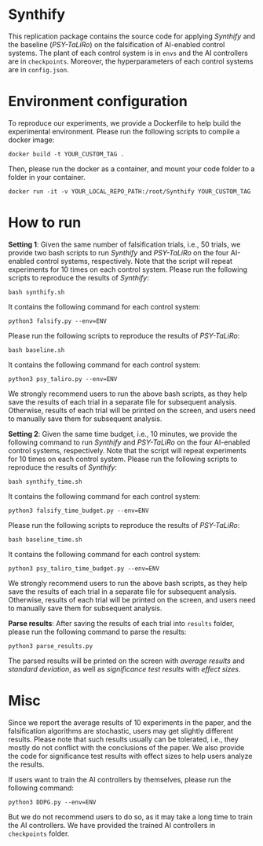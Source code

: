 # Synthify

This replication package contains the source code for applying *Synthify* and the baseline (*PSY-TaLiRo*) on the falsification of AI-enabled control systems. The plant of each control system is in `envs` and the AI controllers are in `checkpoints`. Moreover, the hyperparameters of each control systems are in `config.json`.

# Environment configuration

To reproduce our experiments, we provide a Dockerfile to help build the experimental environment. Please run the following scripts to compile a docker image:
```
docker build -t YOUR_CUSTOM_TAG .
```
Then, please run the docker as a container, and mount your code folder to a folder in your container.
```
docker run -it -v YOUR_LOCAL_REPO_PATH:/root/Synthify YOUR_CUSTOM_TAG
```

# How to run

**Setting 1**: Given the same number of falsification trials, i.e., 50 trials, we provide two bash scripts to run *Synthify* and *PSY-TaLiRo* on the four AI-enabled control systems, respectively. Note that the script will repeat experiments for 10 times on each control system. Please run the following scripts to reproduce the results of *Synthify*:
```
bash synthify.sh
```
It contains the following command for each control system:
```
python3 falsify.py --env=ENV
```
Please run the following scripts to reproduce the results of *PSY-TaLiRo*:
```
bash baseline.sh
```
It contains the following command for each control system:
```
python3 psy_taliro.py --env=ENV
```

We strongly recommend users to run the above bash scripts, as they help save the results of each trial in a separate file for subsequent analysis. Otherwise, results of each trial will be printed on the screen, and users need to manually save them for subsequent analysis.

**Setting 2**: Given the same time budget, i.e., 10 minutes, we provide the following command to run *Synthify* and *PSY-TaLiRo* on the four AI-enabled control systems, respectively. Note that the script will repeat experiments for 10 times on each control system.
 Please run the following scripts to reproduce the results of *Synthify*:
```
bash synthify_time.sh
```
It contains the following command for each control system:
```
python3 falsify_time_budget.py --env=ENV
```
Please run the following scripts to reproduce the results of *PSY-TaLiRo*:
```
bash baseline_time.sh
```
It contains the following command for each control system:
```
python3 psy_taliro_time_budget.py --env=ENV
```
We strongly recommend users to run the above bash scripts, as they help save the results of each trial in a separate file for subsequent analysis. Otherwise, results of each trial will be printed on the screen, and users need to manually save them for subsequent analysis.

**Parse results**: After saving the results of each trial into `results` folder, please run the following command to parse the results:
```
python3 parse_results.py
```
The parsed results will be printed on the screen with *average results* and *standard deviation*, as well as *significance test results* with *effect sizes*.

# Misc

Since we report the average results of 10 experiments in the paper, and the falsification algorithms are stochastic, users may get slightly different results. Please note that such results usually can be tolerated, i.e., they mostly do not conflict with the conclusions of the paper. We also provide the code for significance test results with effect sizes to help users analyze the results.

If users want to train the AI controllers by themselves, please run the following command:
```
python3 DDPG.py --env=ENV
```
But we do not recommend users to do so, as it may take a long time to train the AI controllers. We have provided the trained AI controllers in `checkpoints` folder.